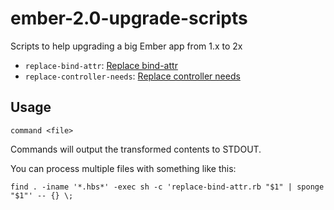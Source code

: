 # ember-2.0-upgrade-scripts

Scripts to help upgrading a big Ember app from 1.x to 2x

- `replace-bind-attr`: [Replace bind-attr](https://www.emberjs.com/deprecations/v1.x/#toc_bind-attr)
- `replace-controller-needs`: [Replace controller needs](https://www.emberjs.com/deprecations/v1.x/#toc_controller-needs)

## Usage

```
command <file>
```

Commands will output the transformed contents to STDOUT.

You can process multiple files with something like this:

```
find . -iname '*.hbs*' -exec sh -c 'replace-bind-attr.rb "$1" | sponge "$1"' -- {} \;  
```
